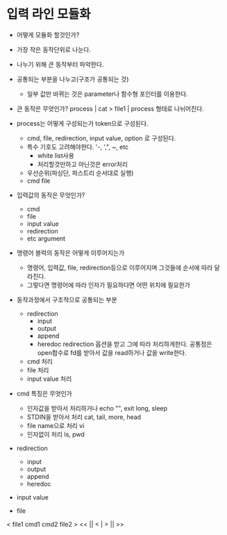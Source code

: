 # 입력 라인 모듈화
- 어떻게 모듈화 할것인가?
- 가장 작은 동작단위로 나눈다.
- 나누기 위해 큰 동작부터 파악한다.
- 공통되는 부분을 나누고(구조가 공통되는 것)
	- 일부 값만 바뀌는 것은 parameter나 함수형 포인터를 이용한다.


- 큰 동작은 무엇인가?
process | cat > file1 | process 형태로 나뉘어진다.

- process는 어떻게 구성되는가
	token으로 구성된다.
	- cmd, file, redirection, input value, option 로 구성된다.
	- 특수 기호도 고려해야한다.
		'-, ',", ~, etc
		- white list사용
		- 처리할것만하고 아닌것은 error처리
	- 우선순위(파싱단, 파스트리 순서대로 실행)
	- cmd file
- 입력값의 동작은 무엇인가?
	- cmd
	- file
	- input value
	- redirection
	- etc argument

- 명령어 블럭의 동작은 어떻게 이루어지는가
	- 명령어, 입력값, file, redirection등으로 이루어지며 그것들에 순서에 따라 달라진다.
	- 그렇다면 명령어에 따라 인자가 필요하다면 어떤 위치에 필요한가
- 동작과정에서 구조적으로 공통되는 부분
	- redirection
		- input
		- output
		- append
		- heredoc
		redirection 옵션을 받고 그에 따라 처리하게한다.
		공통점은 open함수로 fd를 받아서
		값을 read하거나
		값을 write한다.
	- cmd 처리
	- file 처리
	- input value 처리
- cmd 특징은 무엇인가
	- 인자값을 받아서 처리하거나
		echo "", exit long, sleep
	- STDIN을 받아서 처리
		cat, tail, more, head
	- file name으로 처리
		vi
	- 인자없이 처리
		ls, pwd
- redirection
	- input
	- output
	- append
	- heredoc
- input value
- file

< file1 cmd1 cmd2 file2 >
<< || < | > || >>
